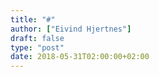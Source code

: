 ```yaml
---
title: "#"
author: ["Eivind Hjertnes"]
draft: false
type: "post"
date: 2018-05-31T02:00:00+02:00
---
```

